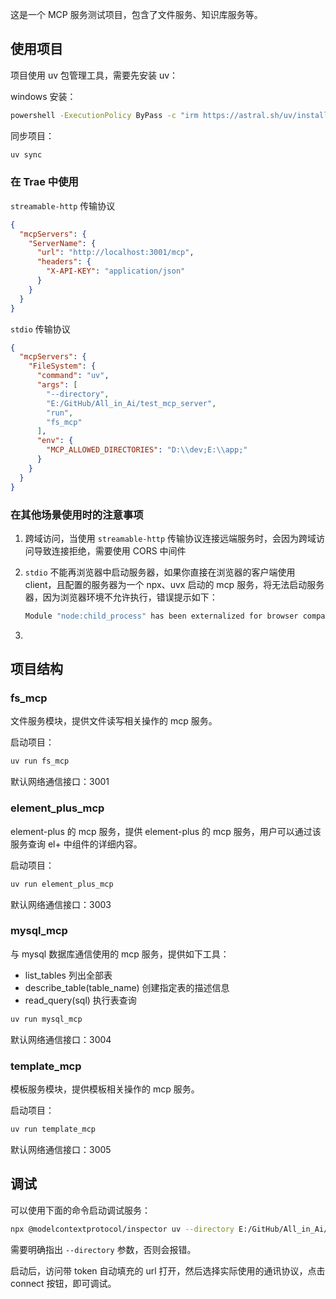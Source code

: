 这是一个 MCP 服务测试项目，包含了文件服务、知识库服务等。

## 使用项目

项目使用 uv 包管理工具，需要先安装 uv：

windows 安装：

```bash
powershell -ExecutionPolicy ByPass -c "irm https://astral.sh/uv/install.ps1 | iex"
```

同步项目：

```bash
uv sync
```

### 在 Trae 中使用

`streamable-http` 传输协议

```json
{
  "mcpServers": {
    "ServerName": {
      "url": "http://localhost:3001/mcp",
      "headers": {
        "X-API-KEY": "application/json"
      }
    }
  }
}
```

`stdio` 传输协议

```json
{
  "mcpServers": {
    "FileSystem": {
      "command": "uv",
      "args": [
        "--directory",
        "E:/GitHub/All_in_Ai/test_mcp_server",
        "run",
        "fs_mcp"
      ],
      "env": {
        "MCP_ALLOWED_DIRECTORIES": "D:\\dev;E:\\app;"
      }
    }
  }
}
```

### 在其他场景使用时的注意事项

1. 跨域访问，当使用 `streamable-http` 传输协议连接远端服务时，会因为跨域访问导致连接拒绝，需要使用 CORS 中间件

2. `stdio` 不能再浏览器中启动服务器，如果你直接在浏览器的客户端使用 client，且配置的服务器为一个 npx、uvx 启动的 mcp 服务，将无法启动服务器，因为浏览器环境不允许执行，错误提示如下：

   ```bash
   Module "node:child_process" has been externalized for browser compatibility. Cannot access "node:child_process.spawn" in client code. See https://vite.dev/guide/troubleshooting.html#module-externalized-for-browser-compatibility for more details.
   ```

3.

## 项目结构

### fs_mcp

文件服务模块，提供文件读写相关操作的 mcp 服务。

启动项目：

```bash
uv run fs_mcp
```

默认网络通信接口：3001

### element_plus_mcp

element-plus 的 mcp 服务，提供 element-plus 的 mcp 服务，用户可以通过该服务查询 el+ 中组件的详细内容。

启动项目：

```bash
uv run element_plus_mcp
```

默认网络通信接口：3003

### mysql_mcp

与 mysql 数据库通信使用的 mcp 服务，提供如下工具：

- list_tables 列出全部表
- describe_table(table_name) 创建指定表的描述信息
- read_query(sql) 执行表查询

```bash
uv run mysql_mcp
```

默认网络通信接口：3004

### template_mcp

模板服务模块，提供模板相关操作的 mcp 服务。

启动项目：

```bash
uv run template_mcp
```

默认网络通信接口：3005

## 调试

可以使用下面的命令启动调试服务：

```bash
npx @modelcontextprotocol/inspector uv --directory E:/GitHub/All_in_Ai/test_mcp_server run fs_mcp
```

需要明确指出 `--directory` 参数，否则会报错。

启动后，访问带 token 自动填充的 url 打开，然后选择实际使用的通讯协议，点击 connect 按钮，即可调试。
